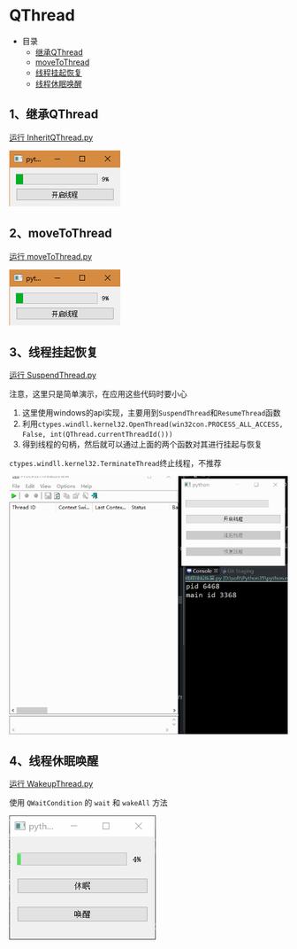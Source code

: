# QThread

- 目录
  - [继承QThread](#1继承QThread)
  - [moveToThread](#2moveToThread)
  - [线程挂起恢复](#3线程挂起恢复)
  - [线程休眠唤醒](#4线程休眠唤醒)

## 1、继承QThread
[运行 InheritQThread.py](InheritQThread.py)

![InheritQThread](ScreenShot/InheritQThread.png)

## 2、moveToThread
[运行 moveToThread.py](moveToThread.py)

![moveToThread](ScreenShot/InheritQThread.png)

## 3、线程挂起恢复
[运行 SuspendThread.py](SuspendThread.py)

注意，这里只是简单演示，在应用这些代码时要小心

1. 这里使用windows的api实现，主要用到`SuspendThread`和`ResumeThread`函数
1. 利用`ctypes.windll.kernel32.OpenThread(win32con.PROCESS_ALL_ACCESS, False, int(QThread.currentThreadId()))`
1. 得到线程的句柄，然后就可以通过上面的两个函数对其进行挂起与恢复

`ctypes.windll.kernel32.TerminateThread`终止线程，不推荐

![SuspendThread](ScreenShot/SuspendThread.gif)

## 4、线程休眠唤醒
[运行 WakeupThread.py](WakeupThread.py)

使用 `QWaitCondition` 的 `wait` 和 `wakeAll` 方法

![WakeupThread](ScreenShot/WakeupThread.gif)